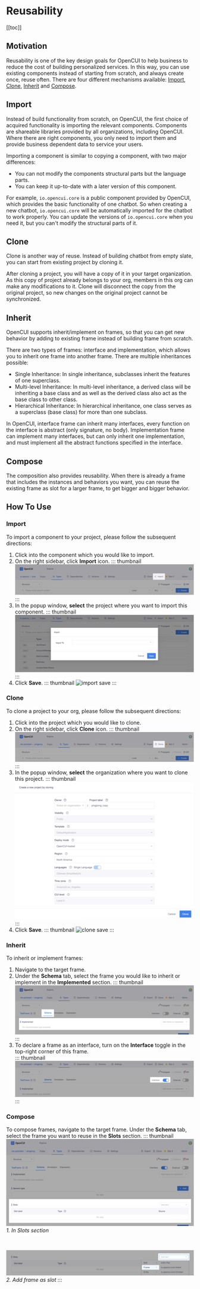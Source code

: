 # Reusability

[[toc]]

## Motivation

Reusability is one of the key design goals for OpenCUI to help business to reduce the cost of building personalized services. In this way, you can use existing components instead of starting from scratch, and always create once, reuse often. There are four different mechanisms available: [Import](#import), [Clone](#clone), [Inherit](#inherit) and [Compose](#compose).

## Import
Instead of build functionality from scratch, on OpenCUI, the first choice of acquired functionality is importing the relevant components. Components are shareable libraries provided by all organizations, including OpenCUI. Where there are right components, you only need to import them and provide business dependent data to service your users. 

Importing a component is similar to copying a component, with two major differences:
- You can not modify the components structural parts but the language parts.
- You can keep it up-to-date with a later version of this component.

For example, `io.opencui.core` is a public component provided by OpenCUI, which provides the basic functionality of one chatbot. So when creating a new chatbot, `io.opencui.core` will be automatically imported for the chatbot to work properly. You can update the versions of `io.opencui.core` when you need it, but you can't modify the structural parts of it. 

## Clone
Clone is another way of reuse. Instead of building chatbot from empty slate, you can start from existing project by cloning it. 

After cloning a project, you will have a copy of it in your target organization. As this copy of project already belongs to your org, members in this org can make any modifications to it. Clone will disconnect the copy from the original project, so new changes on the original project cannot be synchronized. 

## Inherit
OpenCUI supports inherit/implement on frames, so that you can get new behavior by adding to existing frame instead of building frame from scratch. 

There are two types of frames: interface and implementation, which allows you to inherit one frame into another frame. There are multiple inheritances possible: 
- Single Inheritance: In single inheritance, subclasses inherit the features of one superclass. 
- Multi-level Inheritance: In multi-level inheritance, a derived class will be inheriting a base class and as well as the derived class also act as the base class to other class.
- Hierarchical Inheritance: In hierarchical inheritance, one class serves as a superclass (base class) for more than one subclass.

In OpenCUI, interface frame can inherit many interfaces, every function on the interface is abstract (only signature, no body). Implementation frame can implement many interfaces, but can only inherit one implementation, and must implement all the abstract functions specified in the interface. 

## Compose
The composition also provides reusability. When there is already a frame that includes the instances and behaviors you want, you can reuse the existing frame as slot for a larger frame, to get bigger and bigger behavior. 

## How To Use

### Import

To import a component to your project, please follow the subsequent directions: 
1. Click into the component which you would like to import.
2. On the right sidebar, click **Import** icon.
::: thumbnail
![import icon](/images/platform/reusability/import-icon.png)
:::
3. In the popup window, **select** the project where you want to import this component.
::: thumbnail
![import project](/images/platform/reusability/import-project.png)
:::
4. Click **Save**.
::: thumbnail
![import save](/images/platform/reusability/import-save.png)
:::

### Clone

To clone a project to your org, please follow the subsequent directions: 
1. Click into the project which you would like to clone.
2. On the right sidebar, click **Clone** icon.
::: thumbnail
![clone icon](/images/platform/reusability/clone-icon.png)
:::
3. In the popup window, **select** the organization where you want to clone this project.
::: thumbnail
![clone project](/images/platform/reusability/clone-project.png)
:::
4. Click **Save**. 
::: thumbnail
![clone save](/images/platform/reusability/clone-save.png)
:::

### Inherit

To inherit or implement frames:
1. Navigate to the target frame.
2. Under the **Schema** tab, select the frame you would like to inherit or implement in the **Implemented** section. 
::: thumbnail
![inherit](/images/platform/reusability/inherit.png)
:::
3. To declare a frame as an interface, turn on the **Interface** toggle in the top-right corner of this frame.  
::: thumbnail
![inherit interface](/images/platform/reusability/inherit-interface.png)
:::

### Compose

To compose frames, navigate to the target frame. Under the **Schema** tab, select the frame you want to reuse in the **Slots** section. 
::: thumbnail
![compose](/images/platform/reusability/compose.png)
*1. In Slots section*

<br>

![compose frame](/images/platform/reusability/compose-frame.png)
*2. Add frame as slot*
:::